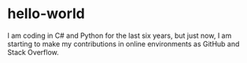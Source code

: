 # hello-world

I am coding in C# and Python for the last six years, but just now, I am starting to make my contributions in online environments as GitHub and Stack Overflow.
